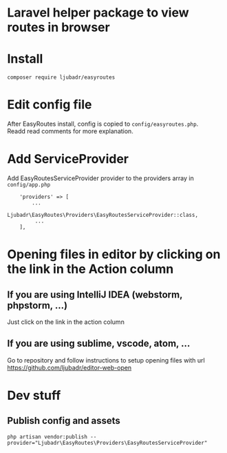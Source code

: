 # Laravel helper package to view routes in browser

# Install
`composer require ljubadr/easyroutes`

# Edit config file  
After EasyRoutes install, config is copied to `config/easyroutes.php`.  
Readd read comments for more explanation.

# Add ServiceProvider  
Add EasyRoutesServiceProvider provider to the providers array in `config/app.php`  

```
    'providers' => [
        ...
         Ljubadr\EasyRoutes\Providers\EasyRoutesServiceProvider::class,
         ...
    ],
```

# Opening files in editor by clicking on the link in the Action column

## If you are using IntelliJ IDEA (webstorm, phpstorm, ...)  
Just click on the link in the action column

## If you are using sublime, vscode, atom, ...  
Go to repository and follow instructions to setup opening files with url  
https://github.com/ljubadr/editor-web-open

# Dev stuff

## Publish config and assets  
`php artisan vendor:publish --provider="Ljubadr\EasyRoutes\Providers\EasyRoutesServiceProvider"`
